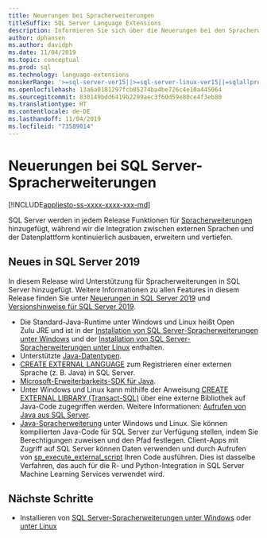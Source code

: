 ```yaml
---
title: Neuerungen bei Spracherweiterungen
titleSuffix: SQL Server Language Extensions
description: Informieren Sie sich über die Neuerungen bei den Spracherweiterungen von SQL Server 2019.
author: dphansen
ms.author: davidph
ms.date: 11/04/2019
ms.topic: conceptual
ms.prod: sql
ms.technology: language-extensions
monikerRange: '>=sql-server-ver15||>=sql-server-linux-ver15||=sqlallproducts-allversions'
ms.openlocfilehash: 13a6a0181297fcb05274ba4be726c4e10a445064
ms.sourcegitcommit: 830149bdd6419b2299aec3f60d59e80ce4f3eb80
ms.translationtype: HT
ms.contentlocale: de-DE
ms.lasthandoff: 11/04/2019
ms.locfileid: "73589014"
---
```

# <a name="what-new-in-sql-server-language-extensions"></a>Neuerungen bei SQL Server-Spracherweiterungen
[!INCLUDE[appliesto-ss-xxxx-xxxx-xxx-md](../includes/appliesto-ss-xxxx-xxxx-xxx-md.md)]

SQL Server werden in jedem Release Funktionen für [Spracherweiterungen](language-extensions-overview.md) hinzugefügt, während wir die Integration zwischen externen Sprachen und der Datenplattform kontinuierlich ausbauen, erweitern und vertiefen. 

## <a name="new-in-sql-server-2019"></a>Neues in SQL Server 2019 

In diesem Release wird Unterstützung für Spracherweiterungen in SQL Server hinzugefügt. Weitere Informationen zu allen Features in diesem Release finden Sie unter [Neuerungen in SQL Server 2019](../sql-server/what-s-new-in-sql-server-ver15.md) und [Versionshinweise für SQL Server 2019](../sql-server/sql-server-ver15-release-notes.md).

- Die Standard-Java-Runtime unter Windows und Linux heißt Open Zulu JRE und ist in der [Installation von SQL Server-Spracherweiterungen unter Windows](install/install-sql-server-language-extensions-on-windows.md) und der [Installation von SQL Server-Spracherweiterungen unter Linux](../linux/sql-server-linux-setup-language-extensions.md) enthalten.
- Unterstützte [Java-Datentypen](how-to/java-to-sql-data-types.md).
- [CREATE EXTERNAL LANGUAGE](../t-sql/statements/create-external-language-transact-sql.md) zum Registrieren einer externen Sprache (z. B. Java) in SQL Server.
- [Microsoft-Erweiterbarkeits-SDK für Java](how-to/extensibility-sdk-java-sql-server.md).
- Unter Windows und Linux kann mithilfe der Anweisung [CREATE EXTERNAL LIBRARY (Transact-SQL)](../t-sql/statements/create-external-library-transact-sql.md) über eine externe Bibliothek auf Java-Code zugegriffen werden. Weitere Informationen: [Aufrufen von Java aus SQL Server](how-to/call-java-from-sql.md).
- [Java-Spracherweiterung](language-extensions-overview.md) unter Windows und Linux. Sie können kompilierten Java-Code für SQL Server zur Verfügung stellen, indem Sie Berechtigungen zuweisen und den Pfad festlegen. Client-Apps mit Zugriff auf SQL Server können Daten verwenden und durch Aufrufen von [sp_execute_external_script](https://docs.microsoft.com/sql/relational-databases/system-stored-procedures/sp-execute-external-script-transact-sql) Ihren Code ausführen. Dies ist dasselbe Verfahren, das auch für die R- und Python-Integration in SQL Server Machine Learning Services verwendet wird.

## <a name="next-steps"></a>Nächste Schritte

+ Installieren von [SQL Server-Spracherweiterungen unter Windows](install/install-sql-server-language-extensions-on-windows.md) oder [unter Linux](../linux/sql-server-linux-setup-language-extensions.md)
